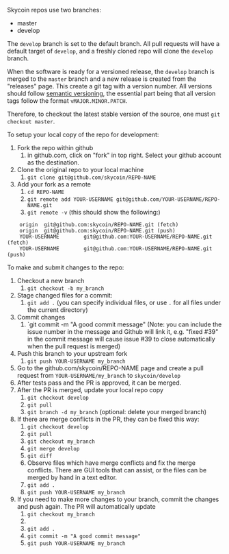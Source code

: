 Skycoin repos use two branches:

* master
* develop

The `develop` branch is set to the default branch. All pull requests will have a default target of `develop`, and a freshly cloned repo will clone the `develop` branch.

When the software is ready for a versioned release, the `develop` branch is merged to the `master` branch and a new release is created from the "releases" page. This create a git tag with a version number. All versions should follow [semantic versioning](https://semver.org), the essential part being that all version tags follow the format `vMAJOR.MINOR.PATCH`.

Therefore, to checkout the latest stable version of the source, one must `git checkout master`.

To setup your local copy of the repo for development:

1. Fork the repo within github			
    1. in github.com, click on "fork" in top right. Select your github account as the destination.
1. Clone the original repo to your local machine
    1. `git clone git@github.com/skycoin/REPO-NAME`
1. Add your fork as a remote  
    1. `cd REPO-NAME`			
    1. `git remote add YOUR-USERNAME git@github.com/YOUR-USERNAME/REPO-NAME.git`
    1. `git remote -v` (this should show the following:)
```		
    origin  git@github.com:skycoin/REPO-NAME.git (fetch)
    origin  git@github.com:skycoin/REPO-NAME.git (push)
    YOUR-USERNAME        git@github.com:YOUR-USERNAME/REPO-NAME.git (fetch)
    YOUR-USERNAME        git@github.com:YOUR-USERNAME/REPO-NAME.git (push)
```

To make and submit changes to the repo:
	
1. Checkout a new branch
    1.	`git checkout -b my_branch`
1. Stage changed files for a commit:
    1.	`git add .` (you can specify individual files, or use `.` for all files under the current directory)
1. Commit changes
    1. `git commit -m "A good commit message" (Note: you can include the issue number in the message and Github will link it, e.g. "fixed #39" in the commit message will cause issue #39 to close automatically when the pull request is merged)
1. Push this branch to your upstream fork
    1. `git push YOUR-USERNAME my_branch`
1. Go to the github.com/skycoin/REPO-NAME page and create a pull request from `YOUR-USERNAME/my_branch` to `skycoin/develop`
1. After tests pass and the PR is approved, it can be merged.
1. After the PR is merged, update your local repo copy
    1. `git checkout develop`
    1. `git pull`
    1. `git branch -d my_branch` (optional: delete your merged branch)
1. If there are merge conflicts in the PR, they can be fixed this way:
    1. `git checkout develop`
    1. `git pull`
    1. `git checkout my_branch`
    1. `git merge develop`
    1. `git diff`
    1. Observe files which have merge conflicts and fix the merge conflicts. There are GUI tools that can assist, or the files can be merged by hand in a text editor.
    1. `git add .`
    1. `git push YOUR-USERNAME my_branch`
1. If you need to make more changes to your branch, commit the changes and push again. The PR will automatically update
    1. `git checkout my_branch`
    1. <edit files>
    1. `git add .`
    1. `git commit -m "A good commit message"`
    1. `git push YOUR-USERNAME my_branch`